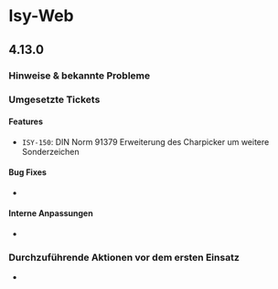 # Isy-Web

## 4.13.0
### Hinweise & bekannte Probleme

### Umgesetzte Tickets
#### Features
- `ISY-150`: DIN Norm 91379 Erweiterung des Charpicker um weitere Sonderzeichen

#### Bug Fixes
- 

#### Interne Anpassungen
- 

### Durchzuführende Aktionen vor dem ersten Einsatz
- 